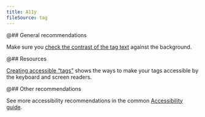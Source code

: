 ```yaml
---
title: A11y
fileSource: tag
---
```


@## General recommendations

Make sure you [check the contrast of the tag text](/style/palette/palette-a11y/) against the background.

@## Resources

[Creating accessible “tags”](https://a11y-guidelines.orange.com/en/web/components-examples/tags/) shows the ways to make your tags accessible by the keyboard and screen readers.

@## Other recommendations

See more accessibility recommendations in the common [Accessibility guide](/core-principles/a11y/).
